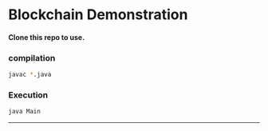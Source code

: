 # Blockchain Demonstration


#### Clone this repo to use.

### compilation
```bash
javac *.java
```
### Execution
```bash
java Main
```
---